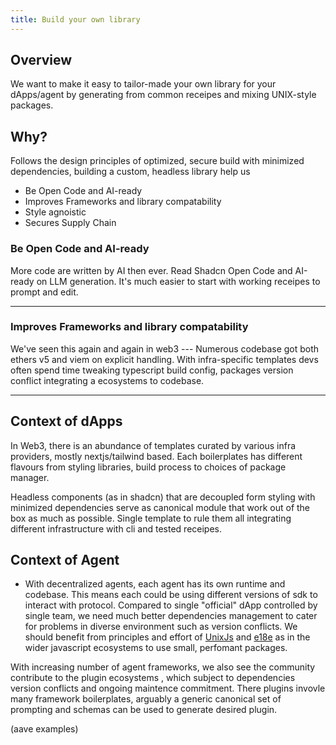 ```yaml
---
title: Build your own library
---
```



## Overview

We want to make it easy to tailor-made your own library for your dApps/agent by generating from common receipes and mixing UNIX-style packages. 

## Why?

Follows the design principles of optimized, secure build with minimized dependencies, building a custom, headless library help us

- Be Open Code and AI-ready
- Improves Frameworks and library compatability
- Style agnoistic
- Secures Supply Chain



### Be Open Code and AI-ready
More code are written by AI then ever. Read Shadcn Open Code and AI-ready on LLM generation. 
It's much easier to start with working receipes to prompt and edit.  

---

### Improves Frameworks and library compatability
We've seen this again and again in web3 --- Numerous codebase got both ethers v5 and viem on explicit handling. With infra-specific templates devs often spend time tweaking typescript build config, packages version conflict integrating a ecosystems to codebase.


---

## Context of dApps 
In Web3, there is an abundance of templates curated by various infra providers, mostly nextjs/tailwind based. Each boilerplates has different flavours from styling libraries, build process to choices of package manager. 

Headless components (as in shadcn) that are decoupled form styling with minimized dependencies serve as canonical module that work out of the box as much as possible. Single template to rule them all integrating different infrastructure with cli and tested receipes.

## Context of Agent
- With decentralized agents, each agent has its own runtime and codebase. This means each could be using different versions of sdk to interact with protocol. Compared to single "official" dApp controlled by single team, we need much better dependencies management to cater for problems in diverse environment such as version conflicts. We should benefit from principles and effort of [UnixJs](https://unjs.io/) and [e18e](https://e18e.dev/) as in the wider javascript ecosystems to use small, perfomant packages.


With increasing number of agent frameworks, we also see the community contribute to the plugin ecosystems , which subject to dependencies version conflicts and ongoing maintence commitment. There plugins invovle many framework boilerplates, arguably a generic canonical set of prompting and schemas can be used to generate desired plugin. 


(aave examples)






<!-- For good or for the worse, there are too many frameworks in both web2 and web3, dApp or agents. -->








<!-- We try to create headless, generic dApp components and agent utils that work well across different ecosystems.  
Besides decoupling style and implementation as in shadcn, the bigger motivation is to support developing dApp and decentralized agents that are trustless, autonomous, secured from supply chain attacks with minimal dependencies.

With Open Code we make it AI-ready and provide reasonable defaults allowing one to extend per need, enabling agents generating and iterating its own codebase.  -->


